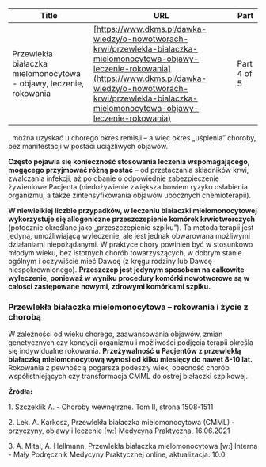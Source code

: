 | **Title**       | **URL**           | **Part**              |
|-----------------|-------------------|-----------------------|
| Przewlekła białaczka mielomonocytowa - objawy, leczenie, rokowania         | [https://www.dkms.pl/dawka-wiedzy/o-nowotworach-krwi/przewlekla-bialaczka-mielomonocytowa-objawy-leczenie-rokowania](https://www.dkms.pl/dawka-wiedzy/o-nowotworach-krwi/przewlekla-bialaczka-mielomonocytowa-objawy-leczenie-rokowania)    | Part 4 of 5          |

, można uzyskać u chorego okres remisji – a więc okres „uśpienia” choroby, bez manifestacji w postaci uciążliwych objawów.


**Często pojawia się konieczność stosowania leczenia wspomagającego, mogącego przyjmować różną postać** – od przetaczania składników krwi, zwalczania infekcji, aż po dbanie o odpowiednie zabezpieczenie żywieniowe Pacjenta (niedożywienie zwiększa bowiem ryzyko osłabienia organizmu, a także zintensyfikowania objawów ubocznych chemioterapii).


**W niewielkiej liczbie przypadków, w leczeniu białaczki mielomonocytowej wykorzystuje się allogeniczne przeszczepienie komórek krwiotwórczych** (potocznie określane jako „przeszczepienie szpiku”). Ta metoda terapii jest jedyną, umożliwiającą wyleczenie, ale jest jednak obwarowana możliwymi działaniami niepożądanymi. W praktyce chory powinien być w stosunkowo młodym wieku, bez istotnych chorób towarzyszących, w dobrym stanie ogólnym i oczywiście mieć Dawcę (z kręgu rodziny lub Dawcę niespokrewnionego). **Przeszczep jest jedynym sposobem na całkowite wyleczenie, ponieważ w wyniku procedury komórki nowotworowe są w całości zastępowane nowymi, zdrowymi komórkami szpiku.**


### Przewlekła białaczka mielomonocytowa – rokowania i życie z chorobą


W zależności od wieku chorego, zaawansowania objawów, zmian genetycznych czy kondycji organizmu i możliwości podjęcia terapii określa się indywidualne rokowania. **Przeżywalność u Pacjentów z przewlekłą białaczką mielomonocytową wynosi od kilku miesięcy do nawet 8\-10 lat.** Rokowania z pewnością pogarsza podeszły wiek, obecność chorób współistniejących czy transformacja CMML do ostrej białaczki szpikowej.


**Źródła:**


1\. Szczeklik A. \- Choroby wewnętrzne. Tom II, strona 1508\-1511


2\. Lek. A. Karkosz, Przewlekła białaczka mielomonocytowa (CMML) \- przyczyny, objawy i leczenie \[w:] Medycyna Praktyczna, 16\.06\.2021


3\. A. Mital, A. Hellmann, Przewlekła białaczka mielomonocytowa \[w:] Interna \- Mały Podręcznik Medycyny Praktycznej online, aktualizacja: 10\.0